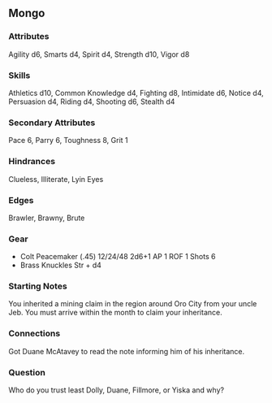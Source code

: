 ## Mongo

### Attributes
Agility d6, Smarts d4, Spirit d4, Strength d10, Vigor d8

### Skills
Athletics d10, Common Knowledge d4, Fighting d8, Intimidate d6, Notice d4, Persuasion d4, Riding d4, Shooting d6, Stealth d4

### Secondary Attributes
Pace 6, Parry 6, Toughness 8, Grit 1

### Hindrances
Clueless, Illiterate, Lyin Eyes

### Edges
Brawler, Brawny, Brute

### Gear
* Colt Peacemaker (.45) 12/24/48 2d6+1 AP 1 ROF 1 Shots 6
* Brass Knuckles Str + d4

### Starting Notes

You inherited a mining claim in the region around Oro City from your uncle Jeb. You must arrive within the month to claim your inheritance.

### Connections

Got Duane McAtavey to read the note informing him of his inheritance.

### Question

Who do you trust least Dolly, Duane, Fillmore, or Yiska and why?